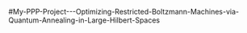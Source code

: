 #My-PPP-Project---Optimizing-Restricted-Boltzmann-Machines-via-Quantum-Annealing-in-Large-Hilbert-Spaces
